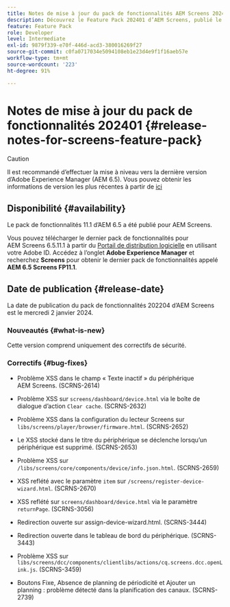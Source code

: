 ```yaml
---
title: Notes de mise à jour du pack de fonctionnalités AEM Screens 202401
description: Découvrez le Feature Pack 202401 d’AEM Screens, publié le 2 janvier 2024.
feature: Feature Pack
role: Developer
level: Intermediate
exl-id: 9879f339-e70f-446d-acd3-380016269f27
source-git-commit: c0fa0717034e5094108eb1e23d4e9f1f16aeb57e
workflow-type: tm+mt
source-wordcount: '223'
ht-degree: 91%

---
```


# Notes de mise à jour du pack de fonctionnalités 202401 {#release-notes-for-screens-feature-pack}

>[!CAUTION]
>Il est recommandé d’effectuer la mise à niveau vers la dernière version d’Adobe Experience Manager (AEM 6.5). Vous pouvez obtenir les informations de version les plus récentes à partir de [ici](https://experienceleague.adobe.com/fr/docs/experience-manager-65/content/release-notes/release-notes)

## Disponibilité {#availability}

Le pack de fonctionnalités 11.1 d’AEM 6.5 a été publié pour AEM Screens.

Vous pouvez télécharger le dernier pack de fonctionnalités pour AEM Screens 6.5.11.1 à partir du [Portail de distribution logicielle](https://experience.adobe.com/#/downloads/content/software-distribution/en/aem.html) en utilisant votre Adobe ID. Accédez à l’onglet **Adobe Experience Manager** et recherchez **Screens** pour obtenir le dernier pack de fonctionnalités appelé **AEM 6.5 Screens FP11.1**.

## Date de publication {#release-date}

La date de publication du pack de fonctionnalités 202204 d’AEM Screens est le mercredi 2 janvier 2024.

### Nouveautés {#what-is-new}

Cette version comprend uniquement des correctifs de sécurité.

### Correctifs {#bug-fixes}

* Problème XSS dans le champ « Texte inactif » du périphérique AEM Screens. (SCRNS-2614)

* Problème XSS sur `screens/dashboard/device.html` via le boîte de dialogue d’action `Clear cache`. (SCRNS-2632)

* Problème XSS dans la configuration du lecteur Screens sur `libs/screens/player/browser/firmware.html`. (SCRNS-2652)

* Le XSS stocké dans le titre du périphérique se déclenche lorsqu’un périphérique est supprimé. (SCRNS-2653)

* Problème XSS sur `/libs/screens/core/components/device/info.json.html`. (SCRNS-2659)

* XSS reflété avec le paramètre `item` sur `/screens/register-device-wizard.html`. (SCRNS-2670)

* XSS reflété sur `screens/dashboard/device.html` via le paramètre `returnPage`. (SCRNS-3056)

* Redirection ouverte sur assign-device-wizard.html. (SCRNS-3444)

* Redirection ouverte dans le tableau de bord du périphérique. (SCRNS-3443)

* Problème XSS sur `libs/screens/dcc/components/clientlibs/actions/cq.screens.dcc.openLink.js`. (SCRNS-3459)

* Boutons Fixe, Absence de planning de périodicité et Ajouter un planning : problème détecté dans la planification des canaux. (SCRNS-2739)
